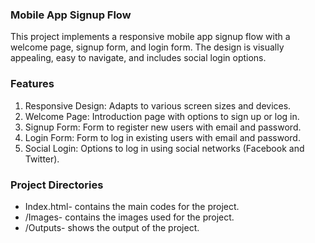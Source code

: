 ### Mobile App Signup Flow
This project implements a responsive mobile app signup flow with a welcome page, signup form, and login form. The design is visually appealing, easy to navigate, and includes social login options.

### Features
1. Responsive Design: Adapts to various screen sizes and devices.
2. Welcome Page: Introduction page with options to sign up or log in.
3. Signup Form: Form to register new users with email and password.
4. Login Form: Form to log in existing users with email and password.
5. Social Login: Options to log in using social networks (Facebook and Twitter).

### Project Directories
- Index.html- contains the main codes for the project.
- /Images- contains the images used for the project.
- /Outputs- shows the output of the project.
